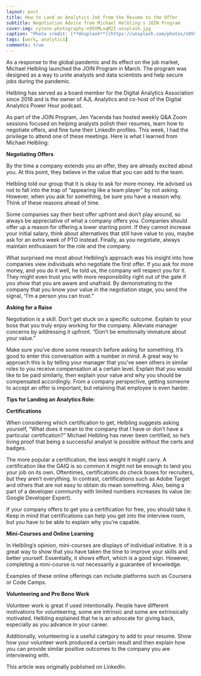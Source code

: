 ```yaml
---
layout: post
title: How to Land an Analytics Job from the Resume to the Offer
subtitle: Negotiation Advice from Michael Helbling's JOIN Program 
cover-img: cytonn-photography-n95VMLxqM2I-unsplash.jpg
caption: "Photo credit: [**Unsplash**](https://unsplash.com/photos/n95VMLxqM2I)"
tags: [work, analytics]
comments: true
---
```



As a response to the global pandemic and its effect on the job market, Michael Helbling launched the JOIN Program in March. The program was designed as a way to unite analysts and data scientists and help secure jobs during the pandemic.

Helbling has served as a board member for the Digital Analytics Association since 2018 and is the owner of AJL Analytics and co-host of the Digital Analytics Power Hour podcast.

As part of the JOIN Program, Jen Yacenda has hosted weekly Q&A Zoom sessions focused on helping analysts polish their resumes, learn how to negotiate offers, and fine tune their LinkedIn profiles. This week, I had the privilege to attend one of these meetings. Here is what I learned from Michael Helbling:

**Negotiating Offers**

By the time a company extends you an offer, they are already excited about you. At this point, they believe in the value that you can add to the team.

Helbling told our group that it is okay to ask for more money. He advised us not to fall into the trap of “appearing like a team player” by not asking. However, when you ask for something, be sure you have a reason why. Think of these reasons ahead of time.

Some companies say their best offer upfront and don’t play around, so always be appreciative of what a company offers you. Companies should offer up a reason for offering a lower starting point. If they cannot increase your initial salary, think about alternatives that still have value to you, maybe ask for an extra week of PTO instead. Finally, as you negotiate, always maintain enthusiasm for the role and the company.

What surprised me most about Helbling’s approach was his insight into how companies view individuals who negotiate the first offer. If you ask for more money, and you do it well, he told us, the company will respect you for it. They might even trust you with more responsibility right out of the gate if you show that you are aware and unafraid. By demonstrating to the company that you know your value in the negotiation stage, you send the signal, “I’m a person you can trust.”

**Asking for a Raise**

Negotiation is a skill. Don’t get stuck on a specific outcome. Explain to your boss that you truly enjoy working for the company. Alleviate manager concerns by addressing it upfront.
“Don’t be emotionally immature about your value.”

Make sure you’ve done some research before asking for something. It’s good to enter this conversation with a number in mind. A great way to approach this is by telling your manager that you’ve seen others in similar roles to you receive compensation at a certain level. Explain that you would like to be paid similarly, then explain your value and why you should be compensated accordingly.
From a company perspective, getting someone to accept an offer is important, but retaining that employee is even harder.

**Tips for Landing an Analytics Role:**

**Certifications**

When considering which certification to get, Helbling suggests asking yourself, “What does it mean to the company that I have or don’t have a particular certification?” Michael Helbling has never been certified, so he’s living proof that being a successful analyst is possible without the certs and badges.

The more popular a certification, the less weight it might carry. A certification like the GAIQ is so common it might not be enough to land you your job on its own. Oftentimes, certifications do check boxes for recruiters, but they aren’t everything. In contrast, certifications such as Adobe Target and others that are not easy to obtain do mean something. Also, being a part of a developer community with limited numbers increases its value (ie: Google Developer Expert).

If your company offers to get you a certification for free, you should take it. Keep in mind that certifications can help you get into the interview room, but you have to be able to explain why you’re capable.

**Mini-Courses and Online Learning**

In Helbling’s opinion, mini-courses are displays of individual initiative. It is a great way to show that you have taken the time to improve your skills and better yourself. Essentially, it shows effort, which is a good sign. However, completing a mini-course is not necessarily a guarantee of knowledge.

Examples of these online offerings can include platforms such as Coursera or Code Camps.

**Volunteering and Pro Bono Work**

Volunteer work is great if used intentionally. People have different motivations for volunteering, some are intrinsic and some are extrinsically motivated. Helbling explained that he is an advocate for giving back, especially as you advance in your career.

Additionally, volunteering is a useful category to add to your resume. Show how your volunteer work produced a certain result and then explain how you can provide similar positive outcomes to the company you are interviewing with.

This article was originally published on LinkedIn.
